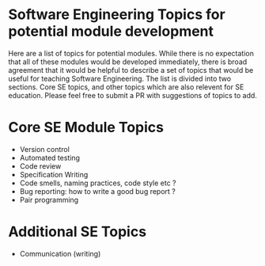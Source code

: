 # Software Engineering Topics for potential module development

Here are a list of topics for potential modules.  While there is no expectation that all of these modules would be developed
immediately, there is broad agreement that it would be helpful to describe a set of topics that would be useful for teaching Software Engineering.
The list is divided into two sections.  Core SE topics, and other topics which are also relevent for SE education.
Please feel free to submit a PR with suggestions of topics to add.  

# Core SE Module Topics
* Version control
* Automated testing
* Code review
* Specification Writing
* Code smells, naming practices, code style etc ?
* Bug reporting: how to write a good bug report ?
* Pair programming




# Additional SE Topics
* Communication (writing)
